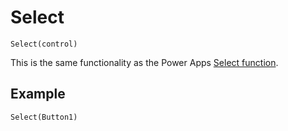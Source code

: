 # Select

`Select(control)`

This is the same functionality as the Power Apps [Select function](https://docs.microsoft.com/en-us/power-apps/maker/canvas-apps/functions/function-select).

## Example
`Select(Button1)`
